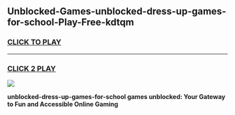 
## Unblocked-Games-unblocked-dress-up-games-for-school-Play-Free-kdtqm
<h3>
<a href="https://premium76.site?title=unblocked-dress-up-games-for-school&ref=21A">CLICK TO PLAY</a></h3>
<hr>

<h3>
<a href="https://premium76.site?title=unblocked-dress-up-games-for-school&ref=21A">CLICK 2 PLAY</a>
  
</h3>

<a href="https://premium76.site?title=unblocked-dress-up-games-for-school&ref=21A"><img src="https://clearcache.store/games.png"></a>


**unblocked-dress-up-games-for-school games unblocked: Your Gateway to Fun and Accessible Online Gaming**
